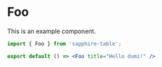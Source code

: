 # Foo

This is an example component.

```jsx
import { Foo } from 'sapphire-table';

export default () => <Foo title="Hello dumi!" />
```
